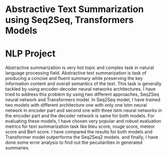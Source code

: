# Abstractive Text Summarization using Seq2Seq, Transformers Models

NLP Project
============


Abstractive summarization is very hot topic and complex task in natural language processing field. Abstractive text summarization is task of  producing a concise and fluent summary while preserving the key information content and overall semantics of the text. This task is generally tackled by using encoder-decoder neural networks architectures. I have tried to address this problem by using two different approaches, Seq2Seq neural network and Transformers model. In Seq2Seq model, I have trained two models with different architecture one with only one lstm neural network in encoder part and second one with three lstm neural networks in the encoder part and the decoder network is same for both models. For evaluating these models, I have chosen very popular and robust evaluation metrics for text summarization task like bleu score, rouge score, meteor score and Bert score.  I have compared the results for both models and Transformer model outperforms the Seq2Seq2 models. and finally, I have done some error analysis to find out the peculiarities in generated summaries. 

